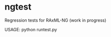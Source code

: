 # ngtest
Regression tests for RAxML-NG (work in progress)

USAGE: python runtest.py <raxml-ng-binary>
